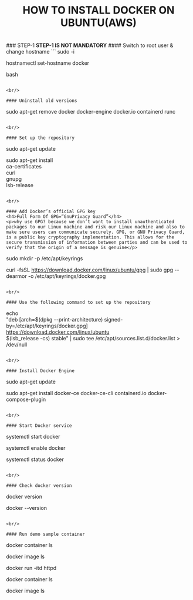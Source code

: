 <h1 align=center>HOW TO INSTALL DOCKER ON UBUNTU(AWS)</h1>
<br/>
### STEP-1
<b>STEP-1 IS NOT MANDATORY</b>
#### Switch to root user & change hostname
```
sudo -i

hostnamectl set-hostname docker

bash
```

<br/>

#### Uninstall old versions

```
sudo apt-get remove docker docker-engine docker.io containerd runc
```

<br/>

#### Set up the repository
```
sudo apt-get update

sudo apt-get install \
    ca-certificates \
    curl \
    gnupg \
    lsb-release
```

<br/>

#### Add Docker’s official GPG key
<h4>Full Form Of GPG=“GnuPrivacy Guard”</h4>
<p>why use GPG? because we don’t want to install unauthenticated packages to our Linux machine and risk our Linux machine and also to make sure users can communicate securely. GPG, or GNU Privacy Guard, is a public key cryptography implementation. This allows for the secure transmission of information between parties and can be used to verify that the origin of a message is genuine</p>

```
sudo mkdir -p /etc/apt/keyrings

curl -fsSL https://download.docker.com/linux/ubuntu/gpg | sudo gpg --dearmor -o /etc/apt/keyrings/docker.gpg
```

<br/>

#### Use the following command to set up the repository
```
echo \
  "deb [arch=$(dpkg --print-architecture) signed-by=/etc/apt/keyrings/docker.gpg] https://download.docker.com/linux/ubuntu \
  $(lsb_release -cs) stable" | sudo tee /etc/apt/sources.list.d/docker.list > /dev/null
```

<br/>

#### Install Docker Engine
```
sudo apt-get update

sudo apt-get install docker-ce docker-ce-cli containerd.io docker-compose-plugin
```

<br/>

#### Start Docker service
```
systemctl start docker

systemctl enable docker

systemctl status docker
```

<br/>

#### Check docker version

```
docker version

docker --version
```

<br/>

#### Run demo sample container
```
docker container ls

docker image ls

docker run -itd httpd

docker container ls

docker image ls
```
